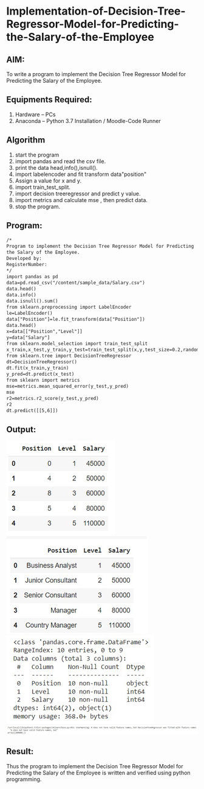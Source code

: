 # Implementation-of-Decision-Tree-Regressor-Model-for-Predicting-the-Salary-of-the-Employee

## AIM:
To write a program to implement the Decision Tree Regressor Model for Predicting the Salary of the Employee.

## Equipments Required:
1. Hardware – PCs
2. Anaconda – Python 3.7 Installation / Moodle-Code Runner

## Algorithm
1. start the program
2. import pandas and read the csv file.
3. print the data head,info(),isnull().
4. import labelencoder and fit transform data"position"
5. Assign a value for x and y.
6. import train_test_split.
7. import decision treeregressor and predict y value.
8. import metrics and calculate mse , then predict data.
9. stop the program.

## Program:
```
/*
Program to implement the Decision Tree Regressor Model for Predicting the Salary of the Employee.
Developed by: 
RegisterNumber:  
*/
import pandas as pd
data=pd.read_csv("/content/sample_data/Salary.csv")
data.head()
data.info()
data.isnull().sum()
from sklearn.preprocessing import LabelEncoder
le=LabelEncoder()
data["Position"]=le.fit_transform(data["Position"])
data.head()
x=data[["Position","Level"]]
y=data["Salary"]
from sklearn.model_selection import train_test_split
x_train,x_test,y_train,y_test=train_test_split(x,y,test_size=0.2,random_state=2)
from sklearn.tree import DecisionTreeRegressor
dt=DecisionTreeRegressor()
dt.fit(x_train,y_train)
y_pred=dt.predict(x_test)
from sklearn import metrics
mse=metrics.mean_squared_error(y_test,y_pred)
mse
r2=metrics.r2_score(y_test,y_pred)
r2
dt.predict([[5,6]])
```

## Output:
![Decision Tree Regressor Model for Predicting the Salary of the Employee](https://github.com/srivarshan123/Implementation-of-Decision-Tree-Regressor-Model-for-Predicting-the-Salary-of-the-Employee/blob/main/data%20head.jpeg)
![Decision Tree Regressor Model for Predicting the Salary of the Employee](https://github.com/srivarshan123/Implementation-of-Decision-Tree-Regressor-Model-for-Predicting-the-Salary-of-the-Employee/blob/main/info.jpeg)
![Decision Tree Regressor Model for Predicting the Salary of the Employee](https://github.com/srivarshan123/Implementation-of-Decision-Tree-Regressor-Model-for-Predicting-the-Salary-of-the-Employee/blob/main/datainfo.jpeg)
![Decision Tree Regressor Model for Predicting the Salary of the Employee](https://github.com/srivarshan123/Implementation-of-Decision-Tree-Regressor-Model-for-Predicting-the-Salary-of-the-Employee/blob/main/predict.jpeg)


## Result:
Thus the program to implement the Decision Tree Regressor Model for Predicting the Salary of the Employee is written and verified using python programming.
